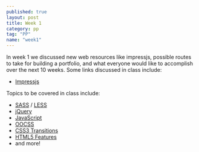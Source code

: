 ```yaml
---
published: true
layout: post
title: Week 1
category: pp
tag: "PP"
name: "week1"
---
```


In week 1 we discussed new web resources like impressjs, possible routes to take for building a portfolio, and what everyone would like to accomplish over the next 10 weeks. Some links discussed in class include:

- [Impressjs](http://bartaz.github.io/impress.js/#/bored)

Topics to be covered in class include:

- [SASS](http://sass-lang.com/) / [LESS](http://lesscss.org/)
- [jQuery](http://jquery.com/)
- [JavaScript](http://en.wikipedia.org/wiki/JavaScript)
- [OOCSS](http://oocss.org/)
- [CSS3 Transitions](http://www.w3.org/TR/css3-transitions/)
- [HTML5 Features](http://en.wikipedia.org/wiki/HTML5)
- and more!